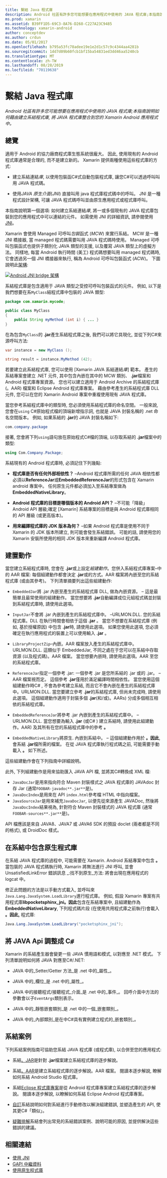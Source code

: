 ```yaml
---
title: 繫結 Java 程式庫
description: Android 社區有許多您可能想要在應用程式中使用的 JAVA 程式庫;本指南說明如何藉由建立系結程式庫, 將 JAVA 程式庫整合到您的 Xamarin Android 應用程式中。
ms.prod: xamarin
ms.assetid: B39FF1D5-69C3-8A76-D268-C227A23C9485
ms.technology: xamarin-android
author: conceptdev
ms.author: crdun
ms.date: 05/01/2017
ms.openlocfilehash: b795a53fc78adee19e1e2d1c57c9c4344aa4281b
ms.sourcegitcommit: 1dd7d09b60fcb1bf15ba54831ed3dd46aa5240cb
ms.translationtype: MT
ms.contentlocale: zh-TW
ms.lasthandoff: 08/28/2019
ms.locfileid: "70119638"
---
```

# <a name="binding-a-java-library"></a>繫結 Java 程式庫

_Android 社區有許多您可能想要在應用程式中使用的 JAVA 程式庫;本指南說明如何藉由建立系結程式庫, 將 JAVA 程式庫整合到您的 Xamarin Android 應用程式中。_

## <a name="overview"></a>總覽

適用于 Android 的協力廠商程式庫生態系統很龐大。 因此, 使用現有的 Android 程式庫通常是合理的, 而不是建立新的。 Xamarin 提供兩種使用這些程式庫的方式:

- 建立系結連結*庫*, 以使用包裝函C#式自動包裝程式庫, 讓您C#可以透過呼叫叫用 JAVA 程式碼。

- 使用*JAVA 原生介面*(*JNI*) 直接叫用 java 程式庫程式碼中的呼叫。 JNI 是一種程式設計架構, 可讓 JAVA 程式碼呼叫並由原生應用程式或程式庫呼叫。

本指南說明第一個選項: 如何建立系結連結*庫*, 將一或多個現有的 JAVA 程式庫包裝到您的應用程式中可以連結的元件。 如需使用 JNI 的詳細資訊, 請參閱使用[JNI](~/android/platform/java-integration/working-with-jni.md)。

Xamarin 會使用 Managed 可呼叫*包裝*函式 (*MCW*) 來實行系結。 MCW 是一種 JNI 橋接器, 當 managed 程式碼需要叫用 JAVA 程式碼時使用。 Managed 可呼叫包裝函式也提供子類別化 JAVA 類型的支援, 以及覆寫 JAVA 類型上的虛擬方法。 同樣地, 每當 Android 執行時間 (美工) 程式碼想要叫用 managed 程式碼時, 它會透過另一個 JNI 橋接器來執行, 稱為 Android 可呼叫包裝函式 (ACW)。 下圖說明此[架構](~/android/internals/architecture.md):

[![Android JNI bridge 架構](images/architecture.png)](images/architecture.png#lightbox)

系結程式庫是包含適用于 JAVA 類型之受控可呼叫包裝函式的元件。 例如, 以下是我們想要在系`MyClass`結程式庫中包裝的 JAVA 類型:

```java
package com.xamarin.mycode;

public class MyClass
{
    public String myMethod (int i) { ... }
}
```

在為包含`MyClass`的 **.jar**產生系結程式庫之後, 我們可以將它具現化, 並從下列C#來源呼叫方法:

```csharp
var instance = new MyClass ();

string result = instance.MyMethod (42);
```

若要建立此系結程式庫, 您可以使用 [Xamarin JAVA 系結連結*庫*] 範本。 產生的系結專案會建立 .NET 元件, 其中包含內嵌在其中的 MCW 類別、 **.jar**檔案和 Android 程式庫專案資源。 您也可以建立適用于 Android Archive 的系結程式庫 (。AAR) 檔案和 Eclipse Android 程式庫專案。 藉由參考產生的系結程式庫 DLL 元件, 您可以在您的 Xamarin Android 專案中重複使用現有 JAVA 程式庫。

當您參考系結程式庫中的類型時, 您必須使用系結程式庫的命名空間。 一般來說, 您會在`using` C#原始程式檔的頂端新增指示詞, 也就是 JAVA 封裝名稱的 .net 命名空間版本。 例如, 如果系結的 **.jar**的 JAVA 封裝名稱如下:

```csharp
com.company.package
```

接著, 您會將下列`using`語句放在原始程式C#檔的頂端, 以存取系結的 **.jar**檔案中的類型:

```csharp
using Com.Company.Package;
```


系結現有的 Android 程式庫時, 必須記住下列幾點:

- **程式庫是否有任何外部相依性？** &ndash;Android 程式庫所需的任何 JAVA 相依性都必須以**ReferenceJar**或**EmbeddedReferenceJar**的形式包含在 Xamarin android 專案中。 任何原生元件都必須加入至系結專案做為**EmbeddedNativeLibrary**。  

- **Android 程式庫的目標是哪個版本的 Android API？** &ndash;不可能「降級」 Android API 層級;確定 [Xamarin] 系結專案的目標是與 Android 程式庫相同的 API 層級 (或更高版本)。

- **用來編譯程式庫的 JDK 版本為何？** &ndash;如果 Android 程式庫是使用不同于 Xamarin 的 JDK 版本所建立, 則可能會發生系結錯誤。 可能的話, 請使用您的 Xamarin 安裝所使用的相同 JDK 版本來重新編譯 Android 程式庫。


## <a name="build-actions"></a>建置動作

當您建立系結程式庫時, 您會在 **.jar**或上設定*組建動作*。您併入系結程式庫專案&ndash;中的 AAR 檔案: 每個組建動作都會決定 **.jar**或的方式。AAR 檔案將內嵌至您的系結程式庫 (或由其參考)。 下列清單摘要列出這些組建動作:

- `EmbeddedJar`將 .jar 內嵌至產生的系結程式庫 DLL, 做為內嵌資源。 &ndash; 這是最簡單且最常使用的組建動作。 當您想要將 **.jar**自動編譯成位元組程式碼並封裝到系結程式庫時, 請使用此選項。

- `InputJar`不會將 .jar 內嵌到產生的系結程式庫中。 &ndash;URLMON.DLL. 您的系結程式庫。DLL 在執行時間會相依于這個 **.jar** 。 當您不想要在系結程式庫 (例如, 基於授權原因) 中包含 **.jar**時, 請使用此選項。 如果您使用此選項, 您必須確定在執行應用程式的裝置上可以使用輸入 **.jar** 。

- `LibraryProjectZip`&ndash;內嵌。AAR 檔案放入產生的系結程式庫中。URLMON.DLL. 這類似于 EmbeddedJar, 不同之處在于您可以在系結中存取資源 (以及程式碼)。AAR 檔案。 當您想要內嵌時, 請使用此選項。AAR 至您的系結程式庫。

- `ReferenceJar`指定一個參考 .jar: 一個參考 .jar 是您所系結的 .jar 或的 .jar。 &ndash;AAR 檔案視而定。 這個參考 **.jar**僅用於滿足編譯時間相依性。 當您使用這個組建動作時C# , 不會為參考建立系結, 而且它不會內嵌在產生的系結程式庫中。URLMON.DLL. 當您要建立參考 **.jar**的系結程式庫, 但尚未完成時, 請使用此選項。 這個組建動作適用于封裝多個 **.jar**(和/或)。AARs) 分成多個相互相依的系結程式庫。

- `EmbeddedReferenceJar`將參考 .jar 內嵌到產生的系結程式庫中。 &ndash;URLMON.DLL. 當您想要為輸入 **.jar** (或C# ) 建立系結時, 請使用此組建動作。AAR) 及其所有在您的系結程式庫中的參考 **。**

- `EmbeddedNativeLibrary`將原生. 內嵌到系結中。 &ndash; 這個組建動作用於 **。因此**, 會系結 **.jar**檔所需的檔案。 在從 JAVA 程式庫執行程式碼之前, 可能需要手動載入 **。** 如下所述。

這些組建動作會在下列指南中詳細說明。

此外, 下列組建動作是用來協助匯入 JAVA API 檔, 並將其C#轉換成 XML 檔:

- `JavaDocJar`是用來指向符合 Maven 封裝樣式之 JAVA 程式庫的 JAVAdoc 封存 Jar (通常`FOOBAR-javadoc**.jar**`是)。
- `JavaDocIndex`是用來在 API `index.html`參考檔 HTML 中指向檔案。
- `JavaSourceJar`是用來補充`JavaDocJar`, 以便先從來源產生 JAVADoc, 然後將`JavaDocIndex`結果視為, 針對符合 Maven 封裝樣式的 JAVA 程式庫 (通常`FOOBAR-sources**.jar**`是)。

API 檔應該是來自 JAVA8、JAVA7 或 JAVA6 SDK 的預設 doclet (兩者都是不同的格式), 或 DroidDoc 樣式。

## <a name="including-a-native-library-in-a-binding"></a>在系結中包含原生程式庫

在系結 JAVA 程式庫的過程中, 可能需要在 Xamarin. Android 系結專案中包含 **。** 當包裝的 JAVA 程式碼執行時, Xamarin 將無法進行 JNI 呼叫, 並會 UnsatisfiedLinkError 錯誤訊息 _:找不到原生_方法: 將會出現在應用程式的 logcat 中。

修正此問題的方法是以手動方式載入, 並呼叫來`Java.Lang.JavaSystem.LoadLibrary`進行程式庫。 例如, 假設 Xamarin 專案有共用程式庫**libpocketsphinx_jni。因此**包含在系結專案中, 且組建動作為**EmbeddedNativeLibrary**, 下列程式碼片段 (在使用共用程式庫之前執行)會載入 **。因此,** 程式庫:

```csharp
Java.Lang.JavaSystem.LoadLibrary("pocketsphinx_jni");
```

## <a name="adapting-java-apis-to-ceparsl"></a>將 JAVA Api 調整成 C&eparsl;

Xamarin 的系結產生器會變更一些 JAVA 慣用語和模式, 以對應至 .NET 模式。 下列清單說明如何將 JAVA 對應至C#/.NET:

- JAVA 中的_Setter/Getter 方法_是 .net 中的_屬性_。

- JAVA 中的_欄位_是 .net 中的_屬性_。

- JAVA 中的接聽程式/接聽程式_介面_是 .net 中的_事件_。 回呼介面中方法的參數會以子`EventArgs`類別表示。

- JAVA 中的_靜態嵌套類別_是 .net 中的一個_嵌套類別_。

- JAVA 中的_內部類別_是在中C#具有實例建立程式的_嵌套類別_。



## <a name="binding-scenarios"></a>系結案例

下列系結案例指南可協助您系結 JAVA 程式庫 (或程式庫), 以合併至您的應用程式:

- 系結[。JAR](~/android/platform/binding-java-library/binding-a-jar.md)是針對 **.jar**檔案建立系結程式庫的逐步解說。

- 系結[。AAR](~/android/platform/binding-java-library/binding-an-aar.md)是建立系結程式庫的逐步解說。AAR 檔案。 閱讀本逐步解說, 瞭解如何系結 Android Studio 程式庫。

- 系結[Eclipse 程式庫專案](~/android/platform/binding-java-library/binding-a-library-project.md)是從 Android 程式庫專案建立系結程式庫的逐步解說。 閱讀本逐步解說, 以瞭解如何系結 Eclipse Android 程式庫專案。

- [自訂](~/android/platform/binding-java-library/customizing-bindings/index.md)系結說明如何對系結進行手動修改以解決組建錯誤, 並塑造產生的 API, 使其更C#「類似」。

- [疑難排解](~/android/platform/binding-java-library/troubleshooting-bindings.md)系結會列出常見的系結錯誤案例、說明可能的原因, 並提供解決這些錯誤的建議。


## <a name="related-links"></a>相關連結

- [使用 JNI](~/android/platform/java-integration/working-with-jni.md)
- [GAPI 中繼資料](https://www.mono-project.com/docs/gui/gtksharp/gapi/#metadata)
- [使用原生程式庫](~/android/platform/native-libraries.md)
